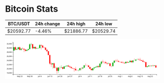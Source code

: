 # Bitcoin Stats

BTC/USDT|24h change|24h high|24h low|
|---|---|---|---|
|$20592.77|-4.46%|$21886.77|$20529.74|

<img src="./chart.svg">
